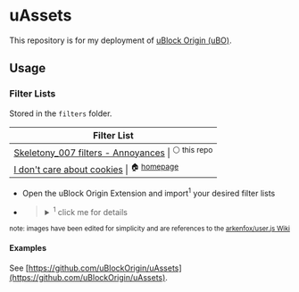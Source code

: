 # uAssets

This repository is for my deployment of [uBlock Origin (uBO)](https://github.com/gorhill/uBlock).

## Usage

### Filter Lists

Stored in the `filters` folder.

| Filter List |
| --- |
| [Skeletony_007 filters - Annoyances](https://raw.githubusercontent.com/skeletony007/uAssets/main/filters/anoyances.txt) \| <sup>⚪️ this repo</sup> |
| [I don't care about cookies](https://www.i-dont-care-about-cookies.eu/abp/) \| <sup>🏠 <a href="https://www.i-dont-care-about-cookies.eu/">homepage</a></sup> |

- Open the uBlock Origin Extension and import<sup>1</sup> your desired filter lists
- > <details><summary><sup>1</sup> click me for details</summary><p></p><ul><li>Check <code>Import</code> under <code>Filter Lists &gt; Custom</code></li><li>Paste in the linked URLs from the table above</li><li>Click <code>Apply Changes</code></li></ul><p><img src="https://github.com/arkenfox/user.js/raw/master/wikipiki/uboCustom.png" alt=""></p></details>

<p><sup>note: images have been edited for simplicity and are references to the <a href="https://github.com/arkenfox/user.js/wiki/4.1-Extensions" rel="nofollow">arkenfox/user.js Wiki</a></sup></p>

#### Examples

See [https://github.com/uBlockOrigin/uAssets](https://github.com/uBlockOrigin/uAssets).